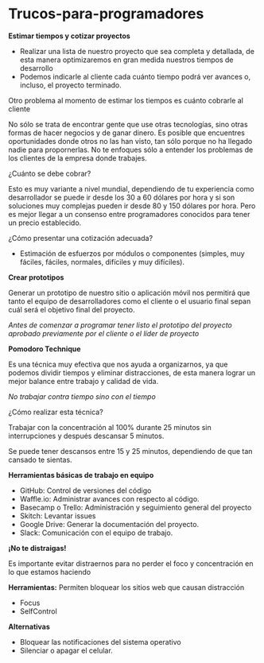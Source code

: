 # Trucos-para-programadores

**Estimar tiempos y cotizar proyectos**

+ Realizar una lista de nuestro proyecto que sea completa y detallada, de esta manera optimizaremos en gran medida nuestros tiempos de desarrollo
+ Podemos indicarle al cliente cada cuánto tiempo podrá ver avances o, incluso, el proyecto terminado.

Otro problema al momento de estimar los tiempos es cuánto cobrarle al cliente

No sólo se trata de encontrar gente que use otras tecnologías, sino otras formas de hacer negocios y de ganar dinero.  Es posible que encuentres oportunidades donde otros no las han visto, tan sólo porque no ha llegado nadie para propornerlas.  No te enfoques sólo a entender los problemas de los clientes de la empresa donde trabajes.

¿Cuánto se debe cobrar?

Esto es muy variante a nivel mundial, dependiendo de tu experiencia como desarrollador se puede ir desde los 30 a 60 dólares por hora y si son soluciones muy complejas pueden ir desde 80 y 150 dólares por hora. Pero es mejor llegar a un consenso entre programadores conocidos para tener un precio establecido.

¿Cómo presentar una cotización adecuada?
+ Estimación de esfuerzos por módulos o componentes (simples, muy fáciles, fáciles, normales, difíciles y muy difíciles).

**Crear prototipos**

Generar un prototipo de nuestro sitio o aplicación móvil nos permitirá que tanto el equipo de desarrolladores como el cliente o el usuario final sepan cuál será el objetivo final del proyecto.

*Antes de comenzar a programar tener listo el prototipo del proyecto aprobado previamente por el cliente o el líder de proyecto*

**Pomodoro Technique**

Es una técnica muy efectiva que nos ayuda a organizarnos, ya que podemos dividir tiempos y eliminar distracciones, de esta manera lograr un mejor balance entre trabajo y calidad de vida.

*No trabajar contra tiempo sino con el tiempo*

¿Cómo realizar esta técnica?

Trabajar con la concentración al 100% durante 25 minutos sin interrupciones y después descansar 5 minutos.

Se puede tener descansos entre 15 y 25 minutos, dependiendo de que tan cansado te sientas. 

**Herramientas básicas de trabajo en equipo**

+ GitHub: Control de versiones del código
+ Waffle.io: Administrar avances con respecto al código.
+ Basecamp o Trello: Administración y seguimiento general del proyecto 
+ Skitch: Levantar issues
+ Google Drive: Generar la documentación del proyecto.
+ Slack: Comunicación con el equipo de trabajo.

**¡No te distraigas!**

Es importante evitar distraernos para no perder el foco y concentración en lo que estamos haciendo

**Herramientas:**
Permiten bloquear los sitios web que causan distracción
+ Focus 
+ SelfControl

**Alternativas**
+ Bloquear las notificaciones del sistema operativo
+ Silenciar o apagar el celular.






